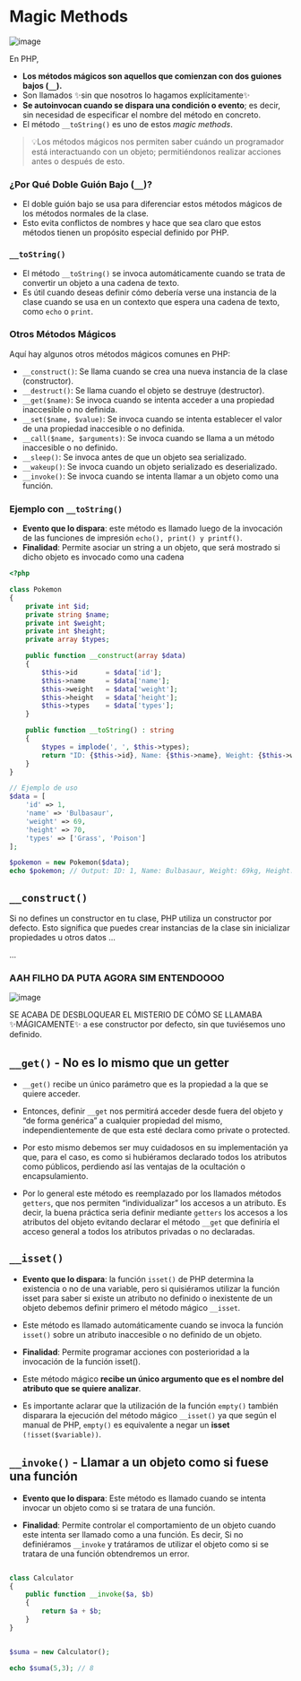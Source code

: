 
# Magic Methods


![image](https://github.com/user-attachments/assets/98e87e43-7ad1-48cc-a095-2d6a6ef2cbce)

En PHP, 
- __Los métodos mágicos son aquellos que comienzan con dos guiones bajos (`__`).__
- Son llamados ✨sin que nosotros lo hagamos explícitamente✨
- __Se autoinvocan cuando se dispara una condición o evento__; es decir, sin necesidad de especificar el nombre del método en concreto.
- El método `__toString()` es uno de estos *magic methods*.

> 💡Los métodos mágicos nos permiten saber cuándo un programador está interactuando con un objeto; permitiéndonos realizar acciones antes o después de esto.


### ¿Por Qué Doble Guión Bajo (`__`)?
- El doble guión bajo se usa para diferenciar estos métodos mágicos de los métodos normales de la clase.
- Esto evita conflictos de nombres y hace que sea claro que estos métodos tienen un propósito especial definido por PHP.

### `__toString()`
- El método `__toString()` se invoca automáticamente cuando se trata de convertir un objeto a una cadena de texto.
- Es útil cuando deseas definir cómo debería verse una instancia de la clase cuando se usa en un contexto que espera una cadena de texto, como `echo` o `print`.

### Otros Métodos Mágicos
Aquí hay algunos otros métodos mágicos comunes en PHP:

- `__construct()`: Se llama cuando se crea una nueva instancia de la clase (constructor).
- `__destruct()`: Se llama cuando el objeto se destruye (destructor).
- `__get($name)`: Se invoca cuando se intenta acceder a una propiedad inaccesible o no definida.
- `__set($name, $value)`: Se invoca cuando se intenta establecer el valor de una propiedad inaccesible o no definida.
- `__call($name, $arguments)`: Se invoca cuando se llama a un método inaccesible o no definido.
- `__sleep()`: Se invoca antes de que un objeto sea serializado.
- `__wakeup()`: Se invoca cuando un objeto serializado es deserializado.
- `__invoke()`: Se invoca cuando se intenta llamar a un objeto como una función.

### Ejemplo con `__toString()`

- __Evento que lo dispara__: este método es llamado luego de la invocación de las funciones de impresión `echo(), print() y printf()`.
- __Finalidad__: Permite asociar un string a un objeto, que será mostrado si dicho objeto es invocado como una cadena


```php
<?php

class Pokemon
{
    private int $id;
    private string $name;
    private int $weight;
    private int $height;
    private array $types;

    public function __construct(array $data)
    {
        $this->id       = $data['id'];
        $this->name     = $data['name'];
        $this->weight   = $data['weight'];
        $this->height   = $data['height'];
        $this->types    = $data['types'];
    }

    public function __toString() : string
    {
        $types = implode(', ', $this->types);
        return "ID: {$this->id}, Name: {$this->name}, Weight: {$this->weight}kg, Height: {$this->height}cm, Types: {$types}";
    }
}

// Ejemplo de uso
$data = [
    'id' => 1,
    'name' => 'Bulbasaur',
    'weight' => 69,
    'height' => 70,
    'types' => ['Grass', 'Poison']
];

$pokemon = new Pokemon($data);
echo $pokemon; // Output: ID: 1, Name: Bulbasaur, Weight: 69kg, Height: 70cm, Types: Grass, Poison
```
## `__construct()`

Si no defines un constructor en tu clase, PHP utiliza un constructor por defecto. Esto significa que puedes crear instancias de la clase sin inicializar propiedades u otros datos ...

... 

### AAH FILHO DA PUTA AGORA SIM ENTENDOOOO  
![image](https://github.com/user-attachments/assets/77de7f67-5552-4aca-aba5-b5a67fd82abd)

SE ACABA DE DESBLOQUEAR EL MISTERIO DE CÓMO SE LLAMABA ✨MÁGICAMENTE✨ a ese constructor por defecto, sin que tuviésemos uno definido.

## `__get()` - No es lo mismo que un getter 

- `__get()` recibe un único parámetro que es la propiedad a la que se quiere acceder.
  
- Entonces, definir `__get` nos permitirá acceder desde fuera del objeto y “de forma genérica” a cualquier propiedad del mismo, independientemente de que esta esté declara como private o protected.
  
- Por esto mismo debemos ser muy cuidadosos en su implementación ya que, para el caso, es como si hubiéramos declarado todos los atributos como públicos, perdiendo así las ventajas de la ocultación o encapsulamiento.
  
- Por lo general este método es reemplazado por los llamados métodos `getters`, que nos permiten “individualizar” los accesos a un atributo. Es decir, la buena práctica seria definir mediante `getters` los accesos a los atributos del objeto evitando declarar el método `__get` que definiría el acceso general a todos los atributos privadas o no declaradas.

## `__isset()`

- __Evento que lo dispara__: la función `isset()` de PHP determina la existencia o no de una variable, pero si quisiéramos utilizar la función isset para saber si existe un atributo no definido o inexistente de un objeto debemos definir primero el método mágico `__isset`. 

- Este método es llamado automáticamente cuando se invoca la función `isset()` sobre un atributo inaccesible o no definido de un objeto.

- __Finalidad__: Permite programar acciones con posterioridad a la invocación de la función isset().

- Este método mágico __recibe un único argumento que es el nombre del atributo que se quiere analizar__.
  
- Es importante aclarar que la utilización de la función `empty()` también disparara la ejecución del método mágico `__isset()` ya que según el manual de PHP, `empty()` es equivalente a negar un __isset__ `(!isset($variable))`.

## `__invoke()` - Llamar a un objeto como si fuese una función 
- __Evento que lo dispara__: Este método es llamado cuando se intenta invocar un objeto como si se tratara de una función.

- __Finalidad__: Permite controlar el comportamiento de un objeto cuando este intenta ser llamado como a una función. Es decir, Si no definiéramos `__invoke` y tratáramos de utilizar el objeto como si se tratara de una función obtendremos un error.

```php

class Calculator
{
    public function __invoke($a, $b)
    {
        return $a + $b;
    }
}


$suma = new Calculator();

echo $suma(5,3); // 8

```


